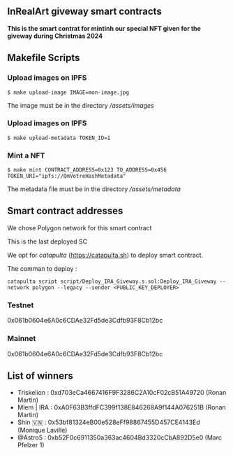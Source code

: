 ## InRealArt giveway smart contracts

**This is the smart contrat for mintinh our special NFT given for the giveway during Christmas 2024**

## Makefile Scripts

### Upload images on IPFS

```shell
$ make upload-image IMAGE=mon-image.jpg
```

The image must be in the directory _/assets/images_

### Upload images on IPFS

```shell
$ make upload-metadata TOKEN_ID=1
```

### Mint a NFT

```shell
$ make mint CONTRACT_ADDRESS=0x123 TO_ADDRESS=0x456 TOKEN_URI="ipfs://QmVotreHashMetadata"
```

The metadata file must be in the directory _/assets/metadata_

## Smart contract addresses

We chose Polygon network for this smart contract

This is the last deployed SC

We opt for _catapulta_ (https://catapulta.sh) to deploy smart contract.

The comman to deploy : 

```
catapulta script script/Deploy_IRA_Giveway.s.sol:Deploy_IRA_Giveway --network polygon --legacy --sender <PUBLIC_KEY_DEPLOYER>
```



### Testnet

0x061b0604e6A0c6CDAe32Fd5de3Cdfb93F8Cb12bc

### Mainnet
0x061b0604e6A0c6CDAe32Fd5de3Cdfb93F8Cb12bc


## List of winners

 - Triskelion : 0xd703eCa4667416F9F3286C2A10cF02cB51A49720 (Ronan Martin)
 - Mlem | IRA : 0xA0F63B3ffdFC399f138E846268A9f144A076251B (Ronan Martin)
 - Shin 🇻🇳 : 0x53bf81324eB00e528eFf98867455D457CE4143Ed (Monique Laville)
 - @Astro5 : 0xb52F0c6911350a363ac4604Bd3320cCbA892D5e0 (Marc Pfelzer 1)


